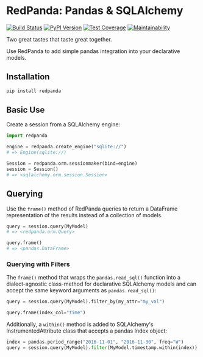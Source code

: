 # RedPanda: Pandas & SQLAlchemy

[![Build Status](https://travis-ci.com/amancevice/redpanda.svg?branch=master)](https://travis-ci.com/amancevice/redpanda)
[![PyPI Version](https://badge.fury.io/py/redpanda.svg)](https://badge.fury.io/py/redpanda)
[![Test Coverage](https://api.codeclimate.com/v1/badges/f64c85eb96cfa2427153/test_coverage)](https://codeclimate.com/github/amancevice/redpanda/test_coverage)
[![Maintainability](https://api.codeclimate.com/v1/badges/f64c85eb96cfa2427153/maintainability)](https://codeclimate.com/github/amancevice/redpanda/maintainability)

Two great tastes that taste great together.

Use RedPanda to add simple pandas integration into your declarative models.


## Installation

```bash
pip install redpanda
```


## Basic Use

Create a session from a SQLAlchemy engine:

```python
import redpanda

engine = redpanda.create_engine("sqlite://")
# => Engine(sqlite://)

Session = redpanda.orm.sessionmaker(bind=engine)
session = Session()
# => <sqlalchemy.orm.session.Session>
```


## Querying

Use the `frame()` method of RedPanda queries to return a DataFrame representation of the results instead of a collection of models.

```python
query = session.query(MyModel)
# => <redpanda.orm.Query>

query.frame()
# => <pandas.DataFrame>
```


### Querying with Filters

The `frame()` method that wraps the `pandas.read_sql()` function into a dialect-agnostic class-method for declarative SQLAlchemy models and can accept the same keyword arguments as `pandas.read_sql()`:

```python
query = session.query(MyModel).filter_by(my_attr="my_val")

query.frame(index_col="time")
```

Additionally, a `within()` method is added to SQLAlchemy's InstrumentedAttribute class that accepts a pandas Index object:

```python
index = pandas.period_range("2016-11-01", "2016-11-30", freq="W")
query = session.query(MyModel).filter(MyModel.timestamp.within(index))
```
